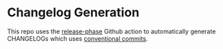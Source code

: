 # Changelog Generation

This repo uses the [release-phase](https://github.com/googleapis/release-please) Github action to automatically generate CHANGELOGs which uses [conventional commits](https://www.conventionalcommits.org/en/v1.0.0/).
